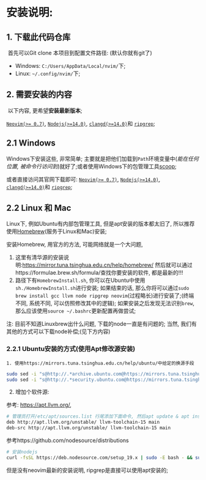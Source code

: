 # 安装说明:

## 1. 下载此代码仓库

​	首先可以Git clone 本项目到配置文件路径: (默认你就有git了)

* Windows: `C:/Users/AppData/Local/nvim/`下;
* Linux: `~/.config/nvim/`下;



## 2. 需要安装的内容

​	以下内容, 更希望**安装最新版本**;

[`Neovim(>= 0.7)`](https://neovim.io/), [`Nodejs(>=14.0)`](https://nodejs.org/en/), [`clangd(>=14.0)`](https://github.com/llvm/llvm-project/releases)和 [`ripgrep`](https://github.com/BurntSushi/ripgrep/releases);

## 2.1 Windows

Windows下安装这些, 非常简单; 主要就是把他们加载到`Path`环境变量中(*能在任何位置, 被命令行访问到*)就好了;或者使用Windows下的包管理工具[scoop](https://github.com/ScoopInstaller/Scoop/releases);

或者直接访问其官网下载即可:	[`Neovim(>= 0.7)`](https://neovim.io/), [`Nodejs(>=14.0)`](https://nodejs.org/en/), [`clangd(>=14.0)`](https://github.com/llvm/llvm-project/releases)和 [`ripgrep`](https://github.com/BurntSushi/ripgrep/releases);

## 2.2 Linux 和 Mac

Linux下, 例如Ubuntu有内部包管理工具, 但是apt安装的版本都太旧了, 所以推荐使用[Homebrew](https://brew.sh/index_zh-cn)(服务于Linux和Mac)安装;

安装Homebrew, 用官方的方法, 可能网络就是一个大问题, 

1. 这里有清华源的安装说明:https://mirror.tuna.tsinghua.edu.cn/help/homebrew/
   然后就可以通过https://formulae.brew.sh/formula/查找你要安装的软件, 都是最新的!!!
2. 路径下有`HomebrewInstall.sh`, 你可以在Ubuntu中使用`sh./HomebrewInstall.sh`进行安装; 如果结束的话, 那么你将可以通过`sudo brew install gcc llvm node ripgrep neovim`(过程略长)进行安装了;(终端不同, 系统不同, 可以仿照修改其中的逻辑); 如果安装之后发现无法识别`brew`, 那么应该使用`source ~/.bashrc`更新配置再做尝试;


注: 目前不知道Linuxbrew出什么问题, 下载的node一直是有问题的; 当然, 我们有其他的方式可以下载node补偿;(见下方内容)

### 2.2.1 Ubuntu安装的方式(使用Apt修改源安装)

	1. 使用https://mirrors.tuna.tsinghua.edu.cn/help/ubuntu/中给定的换源手段

```bash
sudo sed -i "s@http://.*archive.ubuntu.com@https://mirrors.tuna.tsinghua.edu.cn@g" /etc/apt/sources.list
sudo sed -i "s@http://.*security.ubuntu.com@https://mirrors.tuna.tsinghua.edu.cn@g" /etc/apt/sources.list
```

2. 增加个软件源:

参考: https://apt.llvm.org/, 

```bash
# 管理员打开/etc/apt/sources.list 行尾添加下面命令, 然后apt update & apt install llvm就可以了
deb http://apt.llvm.org/unstable/ llvm-toolchain-15 main
deb-src http://apt.llvm.org/unstable/ llvm-toolchain-15 main
```

参考https://github.com/nodesource/distributions

```bash
# 安装nodejs
curl -fsSL https://deb.nodesource.com/setup_19.x | sudo -E bash - && sudo apt-get install -y nodejs
```

但是没有neovim最新的安装说明, ripgrep是直接可以使用apt安装的;


